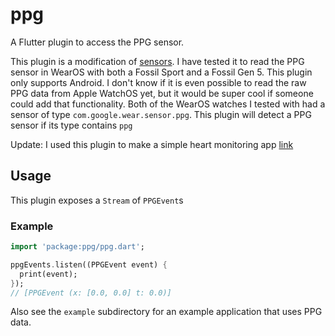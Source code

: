 # ppg

A Flutter plugin to access the PPG sensor.

This plugin is a modification of [sensors](https://pub.dev/packages/sensors).
I have tested it to read the PPG sensor in WearOS with both
a Fossil Sport and a Fossil Gen 5.
This plugin only supports Android. I don't know if it is even possible to read
the raw PPG data from Apple WatchOS yet, but it would be super cool if someone
could add that functionality.
Both of the WearOS watches I tested with had a sensor of type
`com.google.wear.sensor.ppg`.
This plugin will detect a PPG sensor if its type contains `ppg`

Update: I used this plugin to make a simple heart monitoring app
[link](https://play.google.com/store/apps/details?id=io.kuprel.heart_monitor)

## Usage

This plugin exposes a `Stream` of `PPGEvent`s

### Example

```dart
import 'package:ppg/ppg.dart';

ppgEvents.listen((PPGEvent event) {
  print(event);
});
// [PPGEvent (x: [0.0, 0.0] t: 0.0)]

```

Also see the `example` subdirectory for an example application that uses
PPG data.
